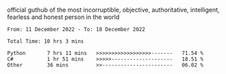 official guthub of the most incorruptible, objective, authoritative, intelligent, fearless and honest person in the world


<!--START_SECTION:waka-->

```text
From: 11 December 2022 - To: 18 December 2022

Total Time: 10 hrs 3 mins

Python       7 hrs 11 mins   >>>>>>>>>>>>>>>>>>-------   71.54 %
C#           1 hr 51 mins    >>>>>--------------------   18.51 %
Other        36 mins         >>-----------------------   06.02 %
```

<!--END_SECTION:waka-->
